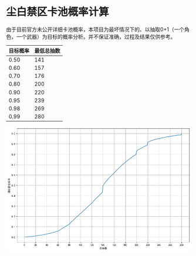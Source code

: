 # 尘白禁区卡池概率计算

由于目前官方未公开详细卡池概率，本项目为最坏情况下的、以抽取0+1（一个角色，一个武器）为目标的概率分析。并不保证准确，过程及结果仅供参考。

| 目标概率 | 最低总抽数 |
|---------|-----------|
| 0.50    | 141       |
| 0.60    | 157       |
| 0.70    | 176       |
| 0.80    | 200       |
| 0.90    | 220       |
| 0.95    | 239       |
| 0.98    | 269       |
| 0.99    | 280       |

![0+1概率折线图](./output.png)